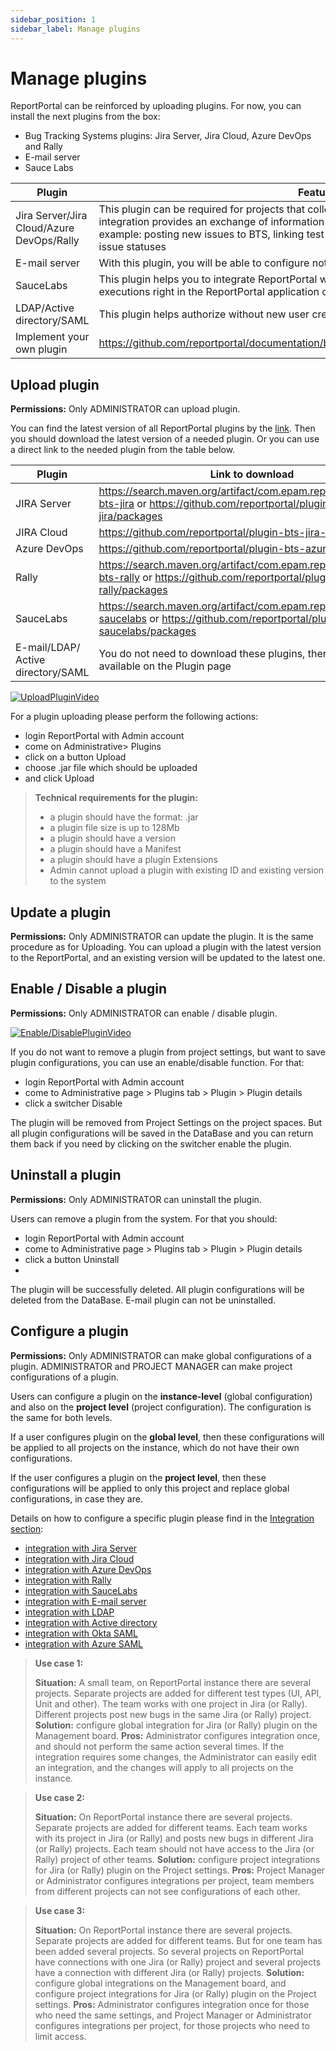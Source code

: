 ```yaml
---
sidebar_position: 1
sidebar_label: Manage plugins
---
```


# Manage plugins

ReportPortal can be reinforced by uploading plugins. For now, you can install the next plugins from the box:

* Bug Tracking Systems plugins: Jira Server, Jira Cloud, Azure DevOps and Rally
* E-mail server
* Sauce Labs

| **Plugin**  | **Features**  |   
|---|---|
| Jira Server/Jira Cloud/Azure DevOps/Rally  |  This plugin can be required for projects that collect defects in a separate tracking tool. The integration provides an exchange of information between ReportPortal and Jira or Rally, for example: posting new issues to BTS, linking test failures with the existing issue in BTS, track issue statuses| 
|E-mail server| With this plugin, you will be able to configure notifications about test result finish in real time.|
|SauceLabs| This plugin helps you to integrate ReportPortal with Sauce Labs and watch a video of test executions right in the ReportPortal application on the log view.
|LDAP/Active directory/SAML| This plugin helps authorize without new user creation|
| Implement your own plugin |https://github.com/reportportal/documentation/blob/master/src/md/src/DevGuides/plugin.md| 
 
## Upload plugin

**Permissions:**
Only ADMINISTRATOR can upload plugin.

You can find the latest version of all ReportPortal plugins by the [link](https://search.maven.org/search?q=g:com.epam.reportportal%20plugin). Then you should download the latest version of a needed plugin. Or you can use a direct link to the needed plugin from the table below.

|Plugin  | Link to download |
| ------------- | ------------- |
| JIRA Server  | https://search.maven.org/artifact/com.epam.reportportal/plugin-bts-jira or https://github.com/reportportal/plugin-bts-jira/packages |
| JIRA Cloud  | https://github.com/reportportal/plugin-bts-jira-cloud/packages |
| Azure DevOps  | https://github.com/reportportal/plugin-bts-azure/packages |
| Rally | https://search.maven.org/artifact/com.epam.reportportal/plugin-bts-rally or https://github.com/reportportal/plugin-bts-rally/packages |
| SauceLabs | https://search.maven.org/artifact/com.epam.reportportal/plugin-saucelabs or https://github.com/reportportal/plugin-saucelabs/packages |
|E-mail/LDAP/ Active directory/SAML| You do not need to download these plugins, there are already available on the Plugin page|


[![UploadPluginVideo](img/UploadPlugin.png)](https://youtu.be/xR75Bdq3uaM)

For a plugin uploading please perform the following actions:
*    login ReportPortal with Admin account
*    come on Administrative> Plugins
*    click on a button Upload
*    choose .jar file which should be uploaded
*    and click Upload

> **Technical requirements for the plugin:**
>
>* a plugin should have the format: .jar 
>* a plugin file size is up to 128Mb
>* a plugin should have a version
>* a plugin should have a Manifest
>* a plugin should have a plugin Extensions
>* Admin cannot upload a plugin with existing ID and existing version to the system

## Update a plugin

**Permissions:**
Only ADMINISTRATOR can update the plugin.
It is the same procedure as for Uploading. You can upload a plugin with the latest version to the ReportPortal, and an existing version will be updated to the latest one. 

## Enable / Disable a plugin

**Permissions:**
Only ADMINISTRATOR can enable / disable plugin.

[![Enable/DisablePluginVideo](img/DisablePlugin.png)](https://youtu.be/Sj9BpnTIxW8)

If you do not want to remove a plugin from project settings, but want to save plugin configurations, you can use an enable/disable function. 
For that:
* login ReportPortal with Admin account
*    come to Administrative page > Plugins tab > Plugin > Plugin details
*    click a switcher Disable

The plugin will be removed from Project Settings on the project spaces. But all plugin configurations will be saved in the DataBase and you can return them back if you need by clicking on the switcher enable the plugin.

## Uninstall a plugin 

**Permissions:**
Only ADMINISTRATOR can uninstall the plugin.

Users can remove a plugin from the system. For that  you should:
* login ReportPortal with Admin account
*    come to Administrative page > Plugins tab > Plugin > Plugin details
*    click a button Uninstall
*    
The plugin will be successfully deleted. All plugin configurations will be deleted from the DataBase.
E-mail plugin can not be uninstalled.

## Configure a plugin

**Permissions:**
Only ADMINISTRATOR can make global configurations of a plugin.
ADMINISTRATOR and PROJECT MANAGER can make project configurations of a plugin.

Users can configure a plugin on the **instance-level** (global configuration) and also on the **project level** (project configuration). The configuration is the same for both levels.

If a user configures plugin on the **global level**, then these configurations will be applied to all projects on the instance, which do not have their own configurations.

If the user configures a plugin on the **project level**, then these configurations will be applied to only this project and replace global configurations, in case they are. 

Details on how to configure a specific plugin please find in the [Integration section](/report-poral-configuration/IntegrationsViaPlugin):

* [integration with Jira Server](./JiraServer) 
* [integration with Jira Cloud](./JiraCloud)
* [integration with Azure DevOps](./AzureDevOpsBTS)
* [integration with Rally](./Rally)
* [integration with SauceLabs](./SauceLabs)
* [integration with E-mail server](./EmailServer)
* [integration with LDAP](../report-poral-configuration/authorization/LDAP.md)
* [integration with Active directory](../report-poral-configuration/authorization/ActiveDirectory.md)
* [integration with Okta SAML](../report-poral-configuration/authorization/SAML/OktaSAML.md)
* [integration with Azure SAML](../report-poral-configuration/authorization/SAML/AzureSAML.md)

> **Use case 1:** 
> 
> **Situation:** A small team, on ReportPortal instance there are several projects. Separate projects are added for different test types (UI, API, Unit and other). The team works with one project in Jira (or Rally). Different projects post new bugs in the same Jira (or Rally) project.
> **Solution:** configure global integration for Jira (or Rally) plugin on the Management board.
>**Pros:** Administrator configures integration once, and should not perform the same action several times. If the integration requires some changes, the Administrator can easily edit an integration, and the changes will apply to all projects on the instance.


> **Use case 2:** 
> 
> **Situation:**  On ReportPortal instance there are several projects. Separate projects are added for different teams. Each team works with its project in Jira (or Rally) and posts new bugs in different Jira (or Rally) projects. Each team should not have access to the Jira (or Rally) project of other teams.
> **Solution:** configure project integrations for Jira (or Rally) plugin on the Project settings.
>**Pros:** Project Manager or Administrator configures integrations per project, team members from different projects can not see configurations of each other.


> **Use case 3:** 
> 
> **Situation:**  On ReportPortal instance there are several projects. Separate projects are added for different teams. But for one team has been added several projects. So several projects on ReportPortal have connections with one Jira (or Rally) project and several projects have a connection with different Jira (or Rally) projects.
> **Solution:** configure global integrations on the Management board, and configure project integrations for Jira (or Rally) plugin on the Project settings.
>**Pros:** Administrator configures integration once for those who need the same settings, and Project Manager or Administrator configures integrations per project, for those projects who need to limit access.

